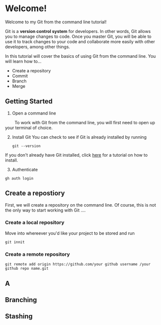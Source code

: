 # Welcome!
Welcome to my Git from the command line tutorial!

Git is a **version control system** for developers. In other words, Git allows you to manage changes to code. Once you master Git, you will be able to use it to track changes to your code and collaborate more easily with other developers, among other things.

In this tutorial will cover the basics of using Git from the command line. You will learn how to...
* Create a repository
* Commit
* Branch
* Merge

## Getting Started

1. Open a command line

&nbsp;&nbsp;&nbsp;&nbsp;&nbsp;&nbsp;&nbsp; To work with Git from the command line, you will first need to open up your terminal of choice.
  
2. Install Git
  You can check to see if Git is already installed by running
   ```
   git --version
   ```
If you don't already have Git installed, click [here](https://docs.gitlab.com/ee/topics/git/how_to_install_git/index.html) for a tutorial on how to install.
 
3. Authenticate
```
gh auth login
```

## Create a repostiory
First, we will create a repository on the command line. Of course, this is not the only way to start working with Git ....

### Create a local repository
Move into whereever you'd like your project to be stored and run
```
git innit
```

### Create a remote repository
```
git remote add origin https://github.com/your github username /your github repo name.git
```

## A

## Branching

## Stashing
